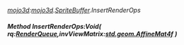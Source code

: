 _[mojo3d](../../modules/mojo3d/mojo3d-module.md):[mojo3d](../../modules/mojo3d/mojo3d-module.md).[SpriteBuffer](../../modules/mojo3d/mojo3d-spritebuffer.md).InsertRenderOps_
##### Method InsertRenderOps:Void( rq:[RenderQueue](../../modules/mojo3d/mojo3d-renderqueue.md),invViewMatrix:[std.geom.AffineMat4f](../../modules/std/std-geom-affinemat4f.md) )
